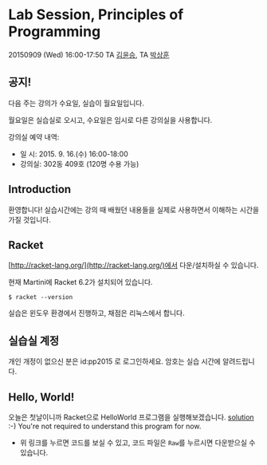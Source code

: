 # Lab Session, Principles of Programming #

20150909 (Wed) 16:00-17:50
TA [김윤승](http://sf.snu.ac.kr/yoonseung.kim), TA [박상훈](http://sf.snu.ac.kr/sanghoon.park)

## 공지! ##
다음 주는 강의가 수요일, 실습이 월요일입니다.

월요일은 실습실로 오시고, 수요일은 임시로 다른 강의실을 사용합니다.

강의실 예약 내역:
- 일  시: 2015. 9. 16.(수) 16:00-18:00
- 강의실: 302동 409호 (120명 수용 가능)

## Introduction ##
환영합니다!
실습시간에는 강의 때 배웠던 내용들을 실제로 사용하면서 이해하는 시간을 가질 것입니다.

## Racket ##
[http://racket-lang.org/](http://racket-lang.org/)에서 다운/설치하실 수 있습니다.

현재 Martini에 Racket 6.2가 설치되어 있습니다.

`$ racket --version`

실습은 윈도우 환경에서 진행하고, 채점은 리눅스에서 합니다.

## 실습실 계정 ##
개인 개정이 없으신 분은 id:pp2015 로 로그인하세요.
암호는 실습 시간에 알려드립니다.

## Hello, World! ##

오늘은 첫날이니까 Racket으로 HelloWorld 프로그램을 실행해보겠습니다.
 [solution](helloWorld.rkt) :-) You're not required to understand this program for now.

* 위 링크를 누르면 코드를 보실 수 있고, 코드 파일은 `Raw`를 누르시면 다운받으실 수 있습니다.
